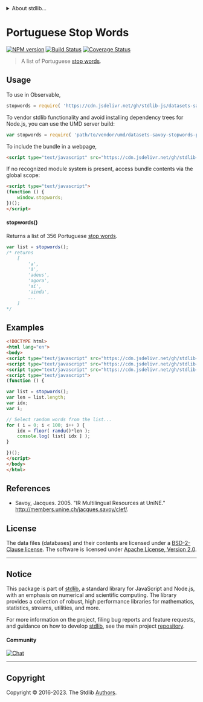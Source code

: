 <!--

@license Apache-2.0

Copyright (c) 2018 The Stdlib Authors.

Licensed under the Apache License, Version 2.0 (the "License");
you may not use this file except in compliance with the License.
You may obtain a copy of the License at

   http://www.apache.org/licenses/LICENSE-2.0

Unless required by applicable law or agreed to in writing, software
distributed under the License is distributed on an "AS IS" BASIS,
WITHOUT WARRANTIES OR CONDITIONS OF ANY KIND, either express or implied.
See the License for the specific language governing permissions and
limitations under the License.

-->


<details>
  <summary>
    About stdlib...
  </summary>
  <p>We believe in a future in which the web is a preferred environment for numerical computation. To help realize this future, we've built stdlib. stdlib is a standard library, with an emphasis on numerical and scientific computation, written in JavaScript (and C) for execution in browsers and in Node.js.</p>
  <p>The library is fully decomposable, being architected in such a way that you can swap out and mix and match APIs and functionality to cater to your exact preferences and use cases.</p>
  <p>When you use stdlib, you can be absolutely certain that you are using the most thorough, rigorous, well-written, studied, documented, tested, measured, and high-quality code out there.</p>
  <p>To join us in bringing numerical computing to the web, get started by checking us out on <a href="https://github.com/stdlib-js/stdlib">GitHub</a>, and please consider <a href="https://opencollective.com/stdlib">financially supporting stdlib</a>. We greatly appreciate your continued support!</p>
</details>

# Portuguese Stop Words

[![NPM version][npm-image]][npm-url] [![Build Status][test-image]][test-url] [![Coverage Status][coverage-image]][coverage-url] <!-- [![dependencies][dependencies-image]][dependencies-url] -->

> A list of Portuguese [stop words][stopwords].

<section class="intro">

</section>

<!-- /.intro -->



<section class="usage">

## Usage

To use in Observable,

```javascript
stopwords = require( 'https://cdn.jsdelivr.net/gh/stdlib-js/datasets-savoy-stopwords-por@umd/browser.js' )
```

To vendor stdlib functionality and avoid installing dependency trees for Node.js, you can use the UMD server build:

```javascript
var stopwords = require( 'path/to/vendor/umd/datasets-savoy-stopwords-por/index.js' )
```

To include the bundle in a webpage,

```html
<script type="text/javascript" src="https://cdn.jsdelivr.net/gh/stdlib-js/datasets-savoy-stopwords-por@umd/browser.js"></script>
```

If no recognized module system is present, access bundle contents via the global scope:

```html
<script type="text/javascript">
(function () {
    window.stopwords;
})();
</script>
```

#### stopwords()

Returns a list of 356 Portuguese [stop words][stopwords].

```javascript
var list = stopwords();
/* returns
    [
        'a',
        'à',
        'adeus',
        'agora',
        'aí',
        'ainda',
        ...
    ]
*/
```

</section>

<!-- /.usage -->

<section class="examples">

## Examples

<!-- eslint no-undef: "error" -->

```html
<!DOCTYPE html>
<html lang="en">
<body>
<script type="text/javascript" src="https://cdn.jsdelivr.net/gh/stdlib-js/math-base-special-floor@umd/browser.js"></script>
<script type="text/javascript" src="https://cdn.jsdelivr.net/gh/stdlib-js/random-base-randu@umd/browser.js"></script>
<script type="text/javascript" src="https://cdn.jsdelivr.net/gh/stdlib-js/datasets-savoy-stopwords-por@umd/browser.js"></script>
<script type="text/javascript">
(function () {

var list = stopwords();
var len = list.length;
var idx;
var i;

// Select random words from the list...
for ( i = 0; i < 100; i++ ) {
    idx = floor( randu()*len );
    console.log( list[ idx ] );
}

})();
</script>
</body>
</html>
```

</section>

<!-- /.examples -->



<section class="references">

## References

-   Savoy, Jacques. 2005. "IR Multilingual Resources at UniNE." <http://members.unine.ch/jacques.savoy/clef/>.

</section>

<!-- /.references -->

<!-- <license> -->

## License

The data files (databases) and their contents are licensed under a [BSD-2-Clause license][bsd-license]. The software is licensed under [Apache License, Version 2.0][apache-license].

<!-- </license> -->

<!-- Section for related `stdlib` packages. Do not manually edit this section, as it is automatically populated. -->

<section class="related">

</section>

<!-- /.related -->

<!-- Section for all links. Make sure to keep an empty line after the `section` element and another before the `/section` close. -->


<section class="main-repo" >

* * *

## Notice

This package is part of [stdlib][stdlib], a standard library for JavaScript and Node.js, with an emphasis on numerical and scientific computing. The library provides a collection of robust, high performance libraries for mathematics, statistics, streams, utilities, and more.

For more information on the project, filing bug reports and feature requests, and guidance on how to develop [stdlib][stdlib], see the main project [repository][stdlib].

#### Community

[![Chat][chat-image]][chat-url]

---

## Copyright

Copyright &copy; 2016-2023. The Stdlib [Authors][stdlib-authors].

</section>

<!-- /.stdlib -->

<!-- Section for all links. Make sure to keep an empty line after the `section` element and another before the `/section` close. -->

<section class="links">

[npm-image]: http://img.shields.io/npm/v/@stdlib/datasets-savoy-stopwords-por.svg
[npm-url]: https://npmjs.org/package/@stdlib/datasets-savoy-stopwords-por

[test-image]: https://github.com/stdlib-js/datasets-savoy-stopwords-por/actions/workflows/test.yml/badge.svg?branch=v0.1.1
[test-url]: https://github.com/stdlib-js/datasets-savoy-stopwords-por/actions/workflows/test.yml?query=branch:v0.1.1

[coverage-image]: https://img.shields.io/codecov/c/github/stdlib-js/datasets-savoy-stopwords-por/main.svg
[coverage-url]: https://codecov.io/github/stdlib-js/datasets-savoy-stopwords-por?branch=main

<!--

[dependencies-image]: https://img.shields.io/david/stdlib-js/datasets-savoy-stopwords-por.svg
[dependencies-url]: https://david-dm.org/stdlib-js/datasets-savoy-stopwords-por/main

-->

[chat-image]: https://img.shields.io/gitter/room/stdlib-js/stdlib.svg
[chat-url]: https://app.gitter.im/#/room/#stdlib-js_stdlib:gitter.im

[stdlib]: https://github.com/stdlib-js/stdlib

[stdlib-authors]: https://github.com/stdlib-js/stdlib/graphs/contributors

[cli-section]: https://github.com/stdlib-js/datasets-savoy-stopwords-por#cli
[cli-url]: https://github.com/stdlib-js/datasets-savoy-stopwords-por/tree/cli
[@stdlib/datasets-savoy-stopwords-por]: https://github.com/stdlib-js/datasets-savoy-stopwords-por/tree/main

[umd]: https://github.com/umdjs/umd
[es-module]: https://developer.mozilla.org/en-US/docs/Web/JavaScript/Guide/Modules

[deno-url]: https://github.com/stdlib-js/datasets-savoy-stopwords-por/tree/deno
[umd-url]: https://github.com/stdlib-js/datasets-savoy-stopwords-por/tree/umd
[esm-url]: https://github.com/stdlib-js/datasets-savoy-stopwords-por/tree/esm
[branches-url]: https://github.com/stdlib-js/datasets-savoy-stopwords-por/blob/main/branches.md

[stopwords]: https://en.wikipedia.org/wiki/Stop_words

[bsd-license]: https://opensource.org/licenses/bsd-license.html

[apache-license]: https://www.apache.org/licenses/LICENSE-2.0

</section>

<!-- /.links -->
